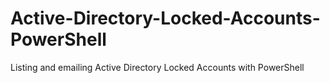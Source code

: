 # Active-Directory-Locked-Accounts-PowerShell
Listing and emailing Active Directory Locked Accounts with PowerShell

